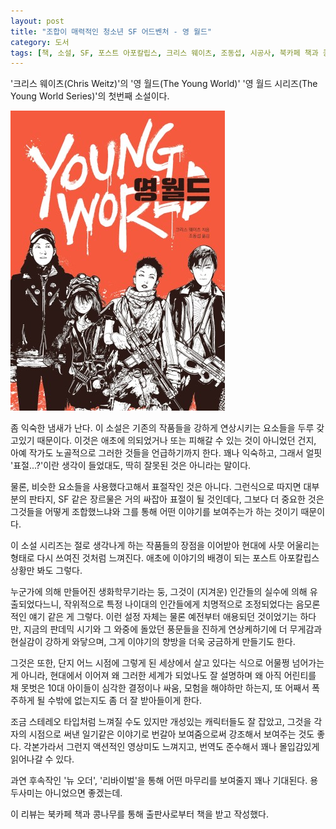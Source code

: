 ```yaml
---
layout: post
title: "조합이 매력적인 청소년 SF 어드벤처 - 영 월드"
category: 도서
tags: [책, 소설, SF, 포스트 아포칼립스, 크리스 웨이츠, 조동섭, 시공사, 북카페 책과 콩나무, 서평]
---
```


'크리스 웨이츠(Chris Weitz)'의
'영 월드(The Young World)'
'영 월드 시리즈(The Young World Series)'의 첫번째 소설이다.

![표지](/images/the-young-world-series-1-the-young-world-book-h480.jpg)

좀 익숙한 냄새가 난다.
이 소설은 기존의 작품들을 강하게 연상시키는 요소들을 두루 갖고있기 때문이다.
이것은 애초에 의되었거나 또는 피해갈 수 있는 것이 아니었던 건지,
아예 작가도 노골적으로 그러한 것들을 언급하기까지 한다.
꽤나 익숙하고, 그래서 얼핏 '표절...?'이란 생각이 들었대도, 딱히 잘못된 것은 아니라는 말이다.

물론, 비슷한 요소들을 사용했다고해서 표절작인 것은 아니다.
그런식으로 따지면 대부분의 판타지, SF 같은 장르물은 거의 싸잡아 표절이 될 것인데다,
그보다 더 중요한 것은 그것들을 어떻게 조합했느냐와 그를 통해 어떤 이야기를 보여주는가 하는 것이기 때문이다.

이 소설 시리즈는 절로 생각나게 하는 작품들의 장점을 이어받아
현대에 사뭇 어울리는 형태로 다시 쓰여진 것처럼 느껴진다.
애초에 이야기의 배경이 되는 포스트 아포칼립스 상황만 봐도 그렇다.

누군가에 의해 만들어진 생화학무기라는 둥,
그것이 (지겨운) 인간들의 실수에 의해 유출되었다느니,
작위적으로 특정 나이대의 인간들에게 치명적으로 조정되었다는 음모론적인 얘기 같은 게 그렇다.
이런 설정 자체는 물론 예전부터 애용되던 것이었기는 하다만,
지금의 판데믹 시기와 그 와중에 돌았던 풍문들을 진하게 연상케하기에
더 무게감과 현실감이 강하게 와닿으며,
그게 이야기의 향방을 더욱 궁금하게 만들기도 한다.

그것은 또한,
단지 어느 시점에 그렇게 된 세상에서 살고 있다는 식으로 어물쩡 넘어가는 게 아니라,
현대에서 이어져 왜 그러한 세계가 되었나도 잘 설명하며
왜 아직 어린티를 채 못벗은 10대 아이들이 심각한 결정이나 싸움, 모험을 해야하만 하는지,
또 어째서 폭주하게 될 수밖에 없는지도 좀 더 잘 받아들이게 한다.

조금 스테레오 타입처럼 느껴질 수도 있지만 개성있는 캐릭터들도 잘 잡았고,
그것을 각자의 시점으로 써낸 일기같은 이야기로 번갈아 보여줌으로써 강조해서 보여주는 것도 좋다.
각본가라서 그런지 액션적인 영상미도 느껴지고,
번역도 준수해서 꽤나 몰입감있게 읽어나갈 수 있다.

과연 후속작인 '뉴 오더', '리바이벌'을 통해
어떤 마무리를 보여줄지 꽤나 기대된다.
용두사미는 아니었으면 좋겠는데.



<div class="im im-info">
이 리뷰는 북카페 책과 콩나무를 통해 출판사로부터 책을 받고 작성했다.
</div>
